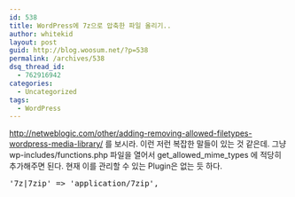 ```yaml
---
id: 538
title: WordPress에 7z으로 압축한 파일 올리기..
author: whitekid
layout: post
guid: http://blog.woosum.net/?p=538
permalink: /archives/538
dsq_thread_id:
  - 762916942
categories:
  - Uncategorized
tags:
  - WordPress
---
```

<http://netweblogic.com/other/adding-removing-allowed-filetypes-wordpress-media-library/> 를 보시라. 이런 저런 복잡한 말들이 있는 것 같은데. 그냥 wp-includes/functions.php 파일을 열어서 get\_allowed\_mime_types 에 적당히 추가해주면 된다. 현재 이를 관리할 수 있는 Plugin은 없는 듯 하다.

<pre>'7z|7zip' =&gt; 'application/7zip',</pre>